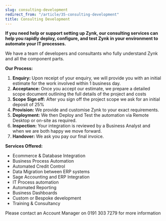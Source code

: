 ```yaml
---
slug: consulting-development
redirect_from: "/article/35-consulting-development"
title: Consulting Development
---
```

**If you need help or support setting up Zynk, our consulting services can help you rapidly deploy, configure, and test Zynk in your environment to automate your IT processes.**

We have a team of developers and consultants who fully understand Zynk and all the component parts.

**Our Process:**
1. **Enquiry:** Upon receipt of your enquiry, we will provide you with an initial estimate for the work involved within 1 business day.
2. **Acceptance:** Once you accept our estimate, we prepare a detailed scope document outlining the full details of the project and costs
3. **Scope Sign off:** After you sign off the project scope we ask for an initial deposit of 25%
4. **Provision:** We provide and customise Zynk to your exact requirements.
5. **Deployment:** We then Deploy and Test the automation via Remote Desktop or on-site as required.
6. **Inspection:** Your integration is reviewed by a Business Analyst and when we are both happy we move forward.
7. **Handover:** We ask you pay our final invoice.

**Services Offered:**
- Ecommerce & Database Integration
- Business Process Automation
- Automated Credit Control
- Data Migration between ERP systems
- Sage Accounting and ERP Integration
- IT Process automation
- Automated Reporting
- Business Dashboards
- Custom or Bespoke development
- Training & Consultancy

Please contact an Account Manager on 0191 303 7279 for more information